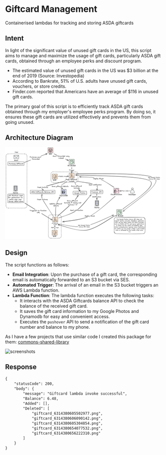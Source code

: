 # Giftcard Management
Containerised lambdas for tracking and storing ASDA giftcards

## Intent
In light of the significant value of unused gift cards in the US, this script aims to manage and maximize the usage of gift cards, particularly ASDA gift cards, obtained through an employee perks and discount program.

- The estimated value of unused gift cards in the US was $3 billion at the end of 2019 (Source: Investopedia)
- According to Bankrate, 51% of U.S. adults have unused gift cards, vouchers, or store credits.
- Finder.com reported that Americans have an average of $116 in unused gift cards.

The primary goal of this script is to efficiently track ASDA gift cards obtained through my employer's employee perks program. 
By doing so, it ensures these gift cards are utilized effectively and prevents them from going unused.

## Architecture Diagram

![Architecture Diagram](./readme-assets/aws_architecture.png)

## Design

The script functions as follows:

- **Email Integration**: Upon the purchase of a gift card, the corresponding email is automatically forwarded to an S3 bucket via SES.
- **Automated Trigger**: The arrival of an email in the S3 bucket triggers an AWS Lambda function.
- **Lambda Function**: The lambda function executes the following tasks:
  - It interacts with the ASDA Giftcards balance API to check the balance of the received gift card.
  - It saves the gift card information to my Google Photos and Dynamodb for easy and convenient access.
  - Executes the `pushover` API to send a notification of the gift card number and balance to my phone.

As I have a few projects that use similar code I created this package for them: [commons-shared-library](https://github.com/addenergyx/common-shared-library)

![screenshots](readme-assets/phone-screenshots.png)

## Response
```
{
    "statusCode": 200,
    "body": {
        "message": "Giftcard lambda invoke successful",
        "Balance": 6.48,
        "Added": [],
        "Deleted": [
            "giftcard_6314380605502977.png",
            "giftcard_6314380606090142.png",
            "giftcard_6314380605304854.png",
            "giftcard_6314380654077532.png",
            "giftcard_6314380656222310.png"
        ]
    }
}
```
